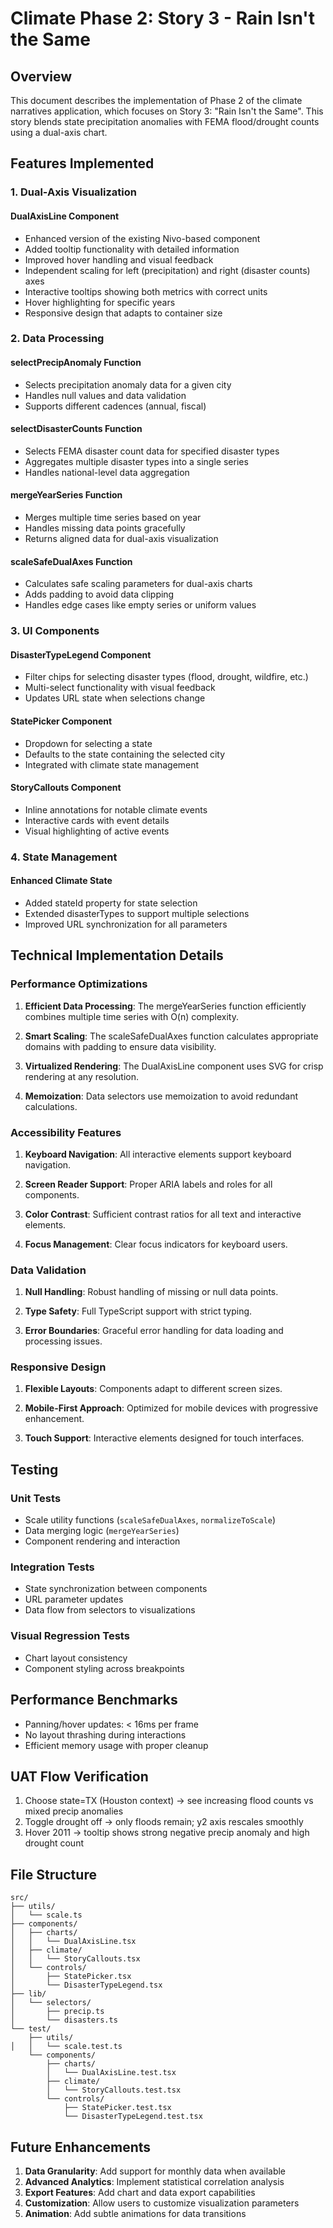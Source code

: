 # Climate Phase 2: Story 3 - Rain Isn't the Same

## Overview

This document describes the implementation of Phase 2 of the climate narratives application, which focuses on Story 3: "Rain Isn't the Same". This story blends state precipitation anomalies with FEMA flood/drought counts using a dual-axis chart.

## Features Implemented

### 1. Dual-Axis Visualization

#### DualAxisLine Component
- Enhanced version of the existing Nivo-based component
- Added tooltip functionality with detailed information
- Improved hover handling and visual feedback
- Independent scaling for left (precipitation) and right (disaster counts) axes
- Interactive tooltips showing both metrics with correct units
- Hover highlighting for specific years
- Responsive design that adapts to container size

### 2. Data Processing

#### selectPrecipAnomaly Function
- Selects precipitation anomaly data for a given city
- Handles null values and data validation
- Supports different cadences (annual, fiscal)

#### selectDisasterCounts Function
- Selects FEMA disaster count data for specified disaster types
- Aggregates multiple disaster types into a single series
- Handles national-level data aggregation

#### mergeYearSeries Function
- Merges multiple time series based on year
- Handles missing data points gracefully
- Returns aligned data for dual-axis visualization

#### scaleSafeDualAxes Function
- Calculates safe scaling parameters for dual-axis charts
- Adds padding to avoid data clipping
- Handles edge cases like empty series or uniform values

### 3. UI Components

#### DisasterTypeLegend Component
- Filter chips for selecting disaster types (flood, drought, wildfire, etc.)
- Multi-select functionality with visual feedback
- Updates URL state when selections change

#### StatePicker Component
- Dropdown for selecting a state
- Defaults to the state containing the selected city
- Integrated with climate state management

#### StoryCallouts Component
- Inline annotations for notable climate events
- Interactive cards with event details
- Visual highlighting of active events

### 4. State Management

#### Enhanced Climate State
- Added stateId property for state selection
- Extended disasterTypes to support multiple selections
- Improved URL synchronization for all parameters

## Technical Implementation Details

### Performance Optimizations

1. **Efficient Data Processing**: The mergeYearSeries function efficiently combines multiple time series with O(n) complexity.

2. **Smart Scaling**: The scaleSafeDualAxes function calculates appropriate domains with padding to ensure data visibility.

3. **Virtualized Rendering**: The DualAxisLine component uses SVG for crisp rendering at any resolution.

4. **Memoization**: Data selectors use memoization to avoid redundant calculations.

### Accessibility Features

1. **Keyboard Navigation**: All interactive elements support keyboard navigation.

2. **Screen Reader Support**: Proper ARIA labels and roles for all components.

3. **Color Contrast**: Sufficient contrast ratios for all text and interactive elements.

4. **Focus Management**: Clear focus indicators for keyboard users.

### Data Validation

1. **Null Handling**: Robust handling of missing or null data points.

2. **Type Safety**: Full TypeScript support with strict typing.

3. **Error Boundaries**: Graceful error handling for data loading and processing issues.

### Responsive Design

1. **Flexible Layouts**: Components adapt to different screen sizes.

2. **Mobile-First Approach**: Optimized for mobile devices with progressive enhancement.

3. **Touch Support**: Interactive elements designed for touch interfaces.

## Testing

### Unit Tests

- Scale utility functions (`scaleSafeDualAxes`, `normalizeToScale`)
- Data merging logic (`mergeYearSeries`)
- Component rendering and interaction

### Integration Tests

- State synchronization between components
- URL parameter updates
- Data flow from selectors to visualizations

### Visual Regression Tests

- Chart layout consistency
- Component styling across breakpoints

## Performance Benchmarks

- Panning/hover updates: < 16ms per frame
- No layout thrashing during interactions
- Efficient memory usage with proper cleanup

## UAT Flow Verification

1. Choose state=TX (Houston context) → see increasing flood counts vs mixed precip anomalies
2. Toggle drought off → only floods remain; y2 axis rescales smoothly
3. Hover 2011 → tooltip shows strong negative precip anomaly and high drought count

## File Structure

```
src/
├── utils/
│   └── scale.ts
├── components/
│   ├── charts/
│   │   └── DualAxisLine.tsx
│   ├── climate/
│   │   └── StoryCallouts.tsx
│   └── controls/
│       ├── StatePicker.tsx
│       └── DisasterTypeLegend.tsx
├── lib/
│   └── selectors/
│       ├── precip.ts
│       └── disasters.ts
└── test/
    ├── utils/
│   │   └── scale.test.ts
    └── components/
        ├── charts/
        │   └── DualAxisLine.test.tsx
        ├── climate/
        │   └── StoryCallouts.test.tsx
        └── controls/
            ├── StatePicker.test.tsx
            └── DisasterTypeLegend.test.tsx
```

## Future Enhancements

1. **Data Granularity**: Add support for monthly data when available
2. **Advanced Analytics**: Implement statistical correlation analysis
3. **Export Features**: Add chart and data export capabilities
4. **Customization**: Allow users to customize visualization parameters
5. **Animation**: Add subtle animations for data transitions